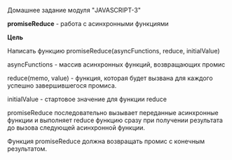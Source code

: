 Домашнее задание модуля "JAVASCRIPT-3"

**promiseReduce** - работа с асинхронными функциями


**Цель**
 
Написать функцию
promiseReduce(asyncFunctions, reduce, initialValue)

asyncFunctions - массив асинхронных функций, возвращающих промис

reduce(memo, value) - функция, которая будет вызвана для каждого успешно завершившегося промиса.

initialValue - стартовое значение для функции reduce

promiseReduce последовательно вызывает переданные асинхронные функции
и выполняет reduce функцию сразу при получении результата до вызова следующей асинхронной функции. 

Функция promiseReduce должна возвращать промис с конечным результатом.

